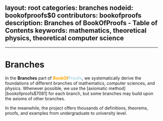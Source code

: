 layout: root
categories: branches
nodeid: bookofproofs$0
contributors: bookofproofs
description: Branches of BookOfProofs - Table of Contents
keywords: mathematics, theoretical physics, theoretical computer science
---
---
# Branches 

In the **Branches** part of <strong><span style='color:orange'>BookOf</span><span style='color:lightblue'>Proofs</span></strong>, we systematically derive the foundations of different branches of mathematics, computer sciences, and physics.
Whenever possible, we use the [axiomatic method][bookofproofs$7081] for each branch, but some branches may build upon the axioms of other branches.

In the meanwhile, the project offers thousands of definitions, theorems, proofs, and examples from undergraduate to university level.

